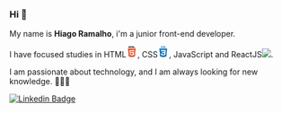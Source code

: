 
### Hi 🤟

My name is **Hiago Ramalho**, i'm a junior front-end developer.

I have focused studies in HTML<img src="https://raw.githubusercontent.com/devicons/devicon/master/icons/html5/html5-original-wordmark.svg" width="20" />, CSS<img src="https://raw.githubusercontent.com/devicons/devicon/master/icons/css3/css3-plain-wordmark.svg" width="20" />, JavaScript<ig src="https://raw.githubusercontent.com/devicons/devicon/master/icons/javascript/javascript-original.svg" width="20" /> and ReactJS<img src="https://i.ibb.co/4RHMmLQ/react.png" width="20"/>.

I am passionate about technology, and I am always looking for new knowledge. 👨‍💻🚀

[![Linkedin Badge](https://img.shields.io/badge/-LinkedIn-blue?style=flat-square&logo=Linkedin&logoColor=white&link=https://www.linkedin.com/in/hiago-ramalho/)](https://www.linkedin.com/in/hiago-ramalho/) 
